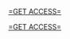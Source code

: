 [=GET ACCESS=](https://telegra.ph/Your-Links-is-Ready-GC-03-13-2)

[=GET ACCESS=](https://telegra.ph/Your-Links-is-Ready-GC-03-13-2)